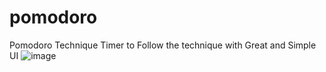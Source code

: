 # pomodoro
Pomodoro Technique Timer to Follow the technique with Great and Simple UI 
![image](https://user-images.githubusercontent.com/74180426/210127166-d2728694-df00-41c0-9ca1-b4fee88cc95c.png)
